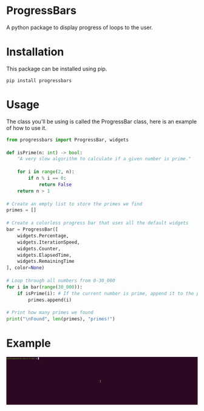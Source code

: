 # ProgressBars
A python package to display progress of loops to the user.

# Installation
This package can be installed using pip.
```
pip install progressbars
```

# Usage
The class you'll be using is called the ProgressBar class, here is an example of how to use it.
```python
from progressbars import ProgressBar, widgets

def isPrime(n: int) -> bool:
    "A very slow algorithm to calculate if a given number is prime."

    for i in range(2, n):
        if n % i == 0:
            return False
    return n > 1

# Create an empty list to store the primes we find
primes = []

# Create a colorless progress bar that uses all the default widgets
bar = ProgressBar([
    widgets.Percentage,
    widgets.IterationSpeed,
    widgets.Counter,
    widgets.ElapsedTime,
    widgets.RemainingTime
], color=None)

# Loop through all numbers from 0-30_000
for i in bar(range(30_000)):
    if isPrime(i): # If the current number is prime, append it to the primes list
        primes.append(i)

# Print how many primes we found
print("\nFound", len(primes), "primes!")
```

# Example
![](example.gif)